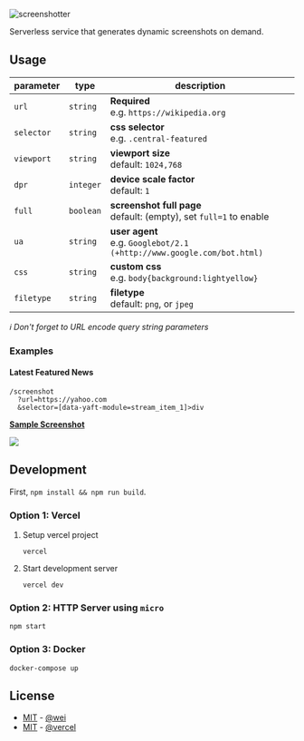 ![screenshotter](https://socialify.git.ci/wei/screenshotter/png?description=1&pattern=Plus&stargazers=0&theme=Light)

Serverless service that generates dynamic screenshots on demand.


## Usage

| parameter | type | description |
| --------- | ---- | ----------- |
| `url` | `string` | **Required**<br/>e.g. `https://wikipedia.org` |
| `selector` | `string` | **css selector**<br/>e.g. `.central-featured` |
| `viewport` | `string` | **viewport size**<br/>default: `1024,768` |
| `dpr` | `integer` | **device scale factor**<br/>default: `1` |
| `full` | `boolean` | **screenshot full page**<br/>default: (empty), set `full=1` to enable |
| `ua` | `string` | **user agent**<br/>e.g. `Googlebot/2.1 (+http://www.google.com/bot.html)` |
| `css` | `string` | **custom css**<br/>e.g. `body{background:lightyellow}` |
| `filetype` | `string` | **filetype**<br/>default: `png`, or `jpeg` |

_ℹ️ Don't forget to URL encode query string parameters_

### Examples

#### Latest Featured News
```
/screenshot
  ?url=https://yahoo.com
  &selector=[data-yaft-module=stream_item_1]>div
```
[**Sample Screenshot**](https://screenshotter.git.ci/screenshot?url=https://yahoo.com&selector=[data-yaft-module=stream_item_1]%3Ediv)

![](https://screenshotter.git.ci/screenshot?url=https://yahoo.com&selector=[data-yaft-module=stream_item_1]%3Ediv)


## Development

First, `npm install && npm run build`.

### Option 1: Vercel

1. Setup vercel project

    ```
    vercel
    ```

1. Start development server

    ```
    vercel dev
    ```

### Option 2: HTTP Server using `micro`

```
npm start
```

### Option 3: Docker

```
docker-compose up
```


## License

- [MIT](https://wei.mit-license.org/) - [@wei](https://github.com/wei)
- [MIT](https://github.com/vercel/og-image/blob/main/LICENSE) - [@vercel](https://github.com/vercel)
